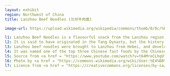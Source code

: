 ```yaml
---
layout: exhibit
region: Northwest of China
title: Lanzhou Beef Noodles (兰州牛肉面)

image-url: https://upload.wikimedia.org/wikipedia/commons/thumb/0/0c/%E5%85%B0%E5%B7%9E%E7%89%9B%E8%82%89%E9%9D%A2.jpg/640px-%E5%85%B0%E5%B7%9E%E7%89%9B%E8%82%89%E9%9D%A2.jpg

l1: Lanzhou Beef Noodles is a flavourful snack from the Lanzhou region of Gansu Province.
l2: It is said to have originated in the Tang Dynasty, but the history is too old to be verified. The earliest record that can be found is that Lanzhou beef noodles began during the Jiaqing period of the Qing Dynasty.
l3: Lanzhou beef noodles were brought to Lanzhou from Hebei, and developed a unified standard. 
l4: It was named one of the top three Chinese fast foods by the Chinese Culinary Association, and received the reputation of being the "first Chinese noodle".
l5: Source from <a href = "https://www.youtube.com/watch?v=t64MreCLhgU">Youtube video - How to make Lanzhou Beef Noodles</a>
l6: Photo by <a href = "https://commons.wikimedia.org/wiki/User:%E4%B8%89%E7%8C%8E">三猎</a>
l7: Licence from <a href = "https://creativecommons.org/licenses/by-sa/4.0/">CC BY-SA 4.0</a>
---
```

